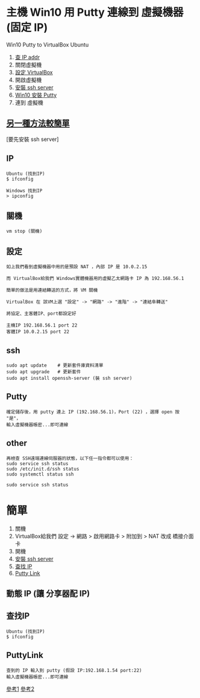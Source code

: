 

# 主機 Win10 用 Putty 連線到 虛擬機器 (固定 IP)  
 Win10 Putty to VirtualBox Ubuntu
  1. [查 IP addr](#IP)
  2. 關閉虛擬機
  3. [設定 VirtualBox](#設定)
  4. 開啟虛擬機
  5. [安裝 ssh server](#ssh)
  6. [Win10 安裝 Putty](#Putty)
  7. 連到 虛擬機
  ## [另一種方法較簡單](#簡單)

[要先安裝 ssh server]

## IP
```
Ubuntu (找到IP)
$ ifconfig

Windows 找到IP
> ipconfig
```
## 關機
```
vm stop (關機)
```

## 設定
```
如上我們看到虛擬機器中用的是預設 NAT ，內部 IP 是 10.0.2.15

而 VirtualBox給我們 Windows實體機器用的虛擬乙太網路卡 IP 為 192.168.56.1

簡單的做法是用連結轉送的方式，將 VM 關機

VirtualBox 在 該VM上選 "設定" -> "網路" -> "進階" -> "連結阜轉送"

將協定、主客體IP、port都設定好

主機IP 192.168.56.1 port 22
客體IP 10.0.2.15 port 22
```
## ssh
```
sudo apt update    # 更新套件庫資料清單
sudo apt upgrade   # 更新套件
sudo apt install openssh-server (裝 ssh server)
```
## Putty
```
確定儲存後，用 putty 連上 IP (192.168.56.1)，Port (22) ，選擇 open 按 "是"，
輸入虛擬機器帳密...即可連線
```


## other
```
再檢查 SSH遠端連線伺服器的狀態，以下任一指令都可以使用：
sudo service ssh status
sudo /etc/init.d/ssh status
sudo systemctl status ssh

sudo service ssh status

```

# 簡單
  1. 關機
  2. VirtualBox給我們
      設定 -> 網路 > 啟用網路卡 > 附加到 > NAT 改成 橋接介面卡
  3. 開機
  4. [安裝 ssh server](#ssh)
  5. [查找 IP](##查找IP)
  6. [Putty Link](#PuttyLink)
  ## 動態 IP (讓 分享器配 IP)


## 查找IP
```
Ubuntu (找到IP)  
$ ifconfig  
```

## PuttyLink
```
查到的 IP 輸入到 putty (假設 IP:192.168.1.54 port:22)
輸入虛擬機器帳密...即可連線
```


[參考1](https://kanchengzxdfgcv.blogspot.com/2015/10/putty-windows-ubuntu-oracle-vm.html "Putty WinToUbuntu" )
[參考2](http://seansharingblog.blogspot.com/2019/05/ubuntu-ssh-server-install.html "Putty WinToUbuntu" )
